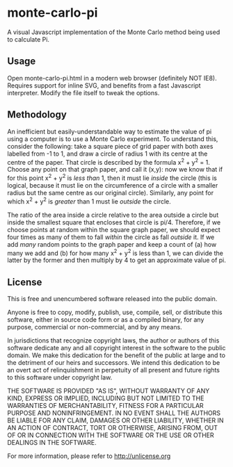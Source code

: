 # monte-carlo-pi
A visual Javascript implementation of the Monte Carlo method being used to calculate Pi.

## Usage

Open monte-carlo-pi.html in a modern web browser (definitely NOT IE8).
Requires support for inline SVG, and benefits from a fast Javascript
interpreter. Modify the file itself to tweak the options.

## Methodology

An inefficient but easily-understandable way to estimate the value of pi using
a computer is to use a Monte Carlo experiment. To understand this, consider the
following: take a square piece of grid paper with both axes labelled from
-1 to 1, and draw a circle of radius 1 with its centre at the centre of the paper.
That circle is described by the formula x<sup>2</sup> + y<sup>2</sup> = 1.
Choose any point on that graph paper, and call it (x,y): now we know that if
for this point x<sup>2</sup> + y<sup>2</sup> is *less than* 1, then it must lie
*inside* the circle (this is logical, because it must lie on the circumference
of a circle with a smaller radius but the same centre as our original circle).
Similarly, any point for which x<sup>2</sup> + y<sup>2</sup> is *greater* than
1 must lie *outside* the circle.

The ratio of the area inside a circle relative to the area outside a circle but
inside the smallest square that encloses that circle is pi/4. Therefore, if we
choose points at random within the square graph paper, we should expect four
times as many of them to fall *within* the circle as fall *outside* it. If we
add *many* random points to the graph paper and keep a count of (a) how many
we add and (b) for how many x<sup>2</sup> + y<sup>2</sup> is less than 1, we
can divide the latter by the former and then multiply by 4 to get an approximate
value of pi.

## License

This is free and unencumbered software released into the public domain.

Anyone is free to copy, modify, publish, use, compile, sell, or
distribute this software, either in source code form or as a compiled
binary, for any purpose, commercial or non-commercial, and by any
means.

In jurisdictions that recognize copyright laws, the author or authors
of this software dedicate any and all copyright interest in the
software to the public domain. We make this dedication for the benefit
of the public at large and to the detriment of our heirs and
successors. We intend this dedication to be an overt act of
relinquishment in perpetuity of all present and future rights to this
software under copyright law.

THE SOFTWARE IS PROVIDED "AS IS", WITHOUT WARRANTY OF ANY KIND,
EXPRESS OR IMPLIED, INCLUDING BUT NOT LIMITED TO THE WARRANTIES OF
MERCHANTABILITY, FITNESS FOR A PARTICULAR PURPOSE AND NONINFRINGEMENT.
IN NO EVENT SHALL THE AUTHORS BE LIABLE FOR ANY CLAIM, DAMAGES OR
OTHER LIABILITY, WHETHER IN AN ACTION OF CONTRACT, TORT OR OTHERWISE,
ARISING FROM, OUT OF OR IN CONNECTION WITH THE SOFTWARE OR THE USE OR
OTHER DEALINGS IN THE SOFTWARE.

For more information, please refer to <http://unlicense.org>
